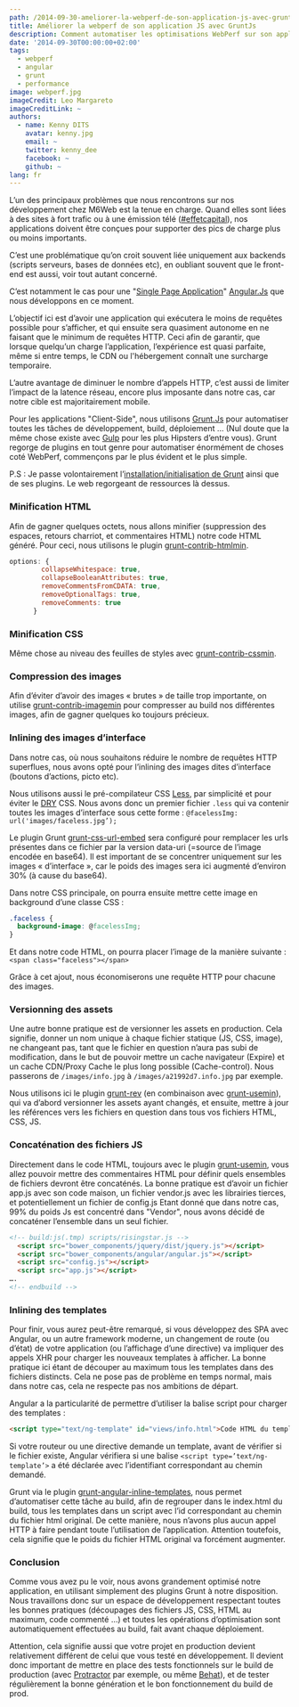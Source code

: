 ```yaml
---
path: /2014-09-30-ameliorer-la-webperf-de-son-application-js-avec-gruntjs
title: Améliorer la webperf de son application JS avec GruntJs
description: Comment automatiser les optimisations WebPerf sur son application AngularJS avec Grunt.Js
date: '2014-09-30T00:00:00+02:00'
tags:
  - webperf
  - angular
  - grunt
  - performance
image: webperf.jpg
imageCredit: Leo Margareto
imageCreditLink: ~
authors:
  - name: Kenny DITS
    avatar: kenny.jpg
    email: ~
    twitter: kenny_dee
    facebook: ~
    github: ~
lang: fr
---
```


L’un des principaux problèmes que nous rencontrons sur nos développement chez M6Web est la tenue en charge.
Quand elles sont liées à des sites à fort trafic ou à une émission télé ([#effetcapital](https://twitter.com/search?q=effetcapital&src=typd)), nos applications doivent être conçues pour supporter des pics de charge plus ou moins importants.

C’est une problématique qu’on croit souvent liée uniquement aux backends (scripts serveurs, bases de données etc), en oubliant souvent que le front-end est aussi, voir tout autant concerné.

C’est notamment le cas pour une "[Single Page Application](http://fr.wikipedia.org/wiki/Application_web_monopage)" [Angular.Js](https://angularjs.org/) que nous développons en ce moment.

L’objectif ici est d’avoir une application qui exécutera le moins de requêtes possible pour s’afficher, et qui ensuite sera quasiment autonome en ne faisant que le minimum de requêtes HTTP. Ceci afin de garantir, que lorsque quelqu’un charge l’application, l’expérience est quasi parfaite, même si entre temps, le CDN ou l'hébergement connaît une surcharge temporaire.

L’autre avantage de diminuer le nombre d’appels HTTP, c’est aussi de limiter l’impact de la latence réseau, encore plus imposante dans notre cas, car notre cible est majoritairement mobile.

Pour les applications "Client-Side", nous utilisons [Grunt.Js](http://gruntjs.com/) pour automatiser toutes les tâches de développement, build, déploiement … (Nul doute que la même chose existe avec [Gulp](http://gulpjs.com/) pour les plus Hipsters d’entre vous). Grunt regorge de plugins en tout genre pour automatiser énormément de choses coté WebPerf, commençons par le plus évident et le plus simple.

P.S : Je passe volontairement l’[installation/initialisation de Grunt](http://gruntjs.com/getting-started) ainsi que de ses plugins. Le web regorgeant de ressources là dessus.

### Minification HTML

Afin de gagner quelques octets, nous allons minifier (suppression des espaces, retours charriot, et commentaires HTML) notre code HTML généré.
Pour ceci, nous utilisons le plugin [grunt-contrib-htmlmin](https://github.com/gruntjs/grunt-contrib-htmlmin).

```js
options: {
        collapseWhitespace: true,
        collapseBooleanAttributes: true,
        removeCommentsFromCDATA: true,
        removeOptionalTags: true,
        removeComments: true
      }
```

### Minification CSS

Même chose au niveau des feuilles de styles avec [grunt-contrib-cssmin](https://github.com/gruntjs/grunt-contrib-cssmin).

### Compression des images

Afin d’éviter d’avoir des images « brutes » de taille trop importante, on utilise [grunt-contrib-imagemin](https://github.com/gruntjs/grunt-contrib-imagemin) pour compresser au build nos différentes images, afin de gagner quelques ko toujours précieux.

### Inlining des images d’interface

Dans notre cas, où nous souhaitons réduire le nombre de requêtes HTTP superflues, nous avons opté pour l’inlining des images dites d’interface (boutons d’actions, picto etc).

Nous utilisons aussi le pré-compilateur CSS [Less](http://lesscss.org/), par simplicité et pour éviter le [DRY](http://fr.wikipedia.org/wiki/Ne_vous_r%C3%A9p%C3%A9tez_pas) CSS.
Nous avons donc un premier fichier `.less` qui va contenir toutes les images d’interface sous cette forme :
`@facelessImg: url('images/faceless.jpg’);`

Le plugin Grunt [grunt-css-url-embed](https://github.com/mihhail-lapushkin/grunt-css-url-embed) sera configuré pour remplacer les urls présentes dans ce fichier par la version data-uri (=source de l’image encodée en base64).
Il est important de se concentrer uniquement sur les images « d’interface », car le poids des images sera ici augmenté d’environ 30% (à cause du base64).

Dans notre CSS principale, on pourra ensuite mettre cette image en background d’une classe CSS :

```css
.faceless {
  background-image: @facelessImg;
}
```

Et dans notre code HTML, on pourra placer l’image de la manière suivante :
`<span class="faceless"></span>`

Grâce à cet ajout, nous économiserons une requête HTTP pour chacune des images.

### Versionning des assets

Une autre bonne pratique est de versionner les assets en production. Cela signifie, donner un nom unique à chaque fichier statique (JS, CSS, image), ne changeant pas, tant que le fichier en question n’aura pas subi de modification, dans le but de pouvoir mettre un cache navigateur (Expire) et un cache CDN/Proxy Cache le plus long possible (Cache-control).
Nous passerons de `/images/info.jpg` à `/images/a21992d7.info.jpg` par exemple.

Nous utilisons ici le plugin [grunt-rev](https://github.com/cbas/grunt-rev) (en combinaison avec [grunt-usemin](https://github.com/yeoman/grunt-usemin)), qui va d’abord versionner les assets ayant changés, et ensuite, mettre à jour les références vers les fichiers en question dans tous vos fichiers HTML, CSS, JS.

### Concaténation des fichiers JS

Directement dans le code HTML, toujours avec le plugin [grunt-usemin](https://github.com/yeoman/grunt-usemin), vous allez pouvoir mettre des commentaires HTML pour définir quels ensembles de fichiers devront être concaténés.
La bonne pratique est d’avoir un fichier app.js avec son code maison, un fichier vendor.js avec les librairies tierces, et potentiellement un fichier de config.js
Etant donné que dans notre cas, 99% du poids Js est concentré dans "Vendor", nous avons décidé de concaténer l’ensemble dans un seul fichier.

```html
<!-- build:js(.tmp) scripts/risingstar.js -->
  <script src="bower_components/jquery/dist/jquery.js"></script>
  <script src="bower_components/angular/angular.js"></script>
  <script src="config.js"></script>
  <script src="app.js"></script>
….
<!-- endbuild -->
```


### Inlining des templates

Pour finir, vous aurez peut-être remarqué, si vous développez des SPA avec Angular, ou un autre framework moderne, un changement de route (ou d’état) de votre application (ou l’affichage d’une directive) va impliquer des appels XHR pour charger les nouveaux templates à afficher. La bonne pratique ici étant de découper au maximum tous les templates dans des fichiers distincts.
Cela ne pose pas de problème en temps normal, mais dans notre cas, cela ne respecte pas nos ambitions de départ.

Angular a la particularité de permettre d’utiliser la balise script pour charger des templates :
```html
<script type="text/ng-template" id="views/info.html">Code HTML du template</script>
```

Si votre routeur ou une directive demande un template, avant de vérifier si le fichier existe, Angular vérifiera si une balise `<script type=’text/ng-template’>` a été déclarée avec l’identifiant correspondant au chemin demandé.

Grunt via le plugin [grunt-angular-inline-templates](https://github.com/wmluke/grunt-inline-angular-templates), nous permet d’automatiser cette tâche au build, afin de regrouper dans le index.html du build, tous les templates dans un script avec l’id correspondant au chemin du fichier html original. De cette manière, nous n’avons plus aucun appel HTTP à faire pendant toute l’utilisation de l’application.
Attention toutefois, cela signifie que le poids du fichier HTML original va forcément augmenter.


### Conclusion

Comme vous avez pu le voir, nous avons grandement optimisé notre application, en utilisant simplement des plugins Grunt à notre disposition. Nous travaillons donc sur un espace de développement respectant toutes les bonnes pratiques (découpages des fichiers JS, CSS, HTML au maximum, code commenté …) et toutes les opérations d’optimisation sont automatiquement effectuées au build, fait avant chaque déploiement.

Attention, cela signifie aussi que votre projet en production devient relativement différent de celui que vous testé en développement. Il devient donc important de mettre en place des tests fonctionnels sur le build de production (avec [Protractor](http://tech.m6web.fr/tests-e2e-application-angularjs-protractor.html) par exemple, ou même [Behat](http://docs.behat.org/en/latest/)), et de tester régulièrement la bonne génération et le bon fonctionnement du build de prod.
